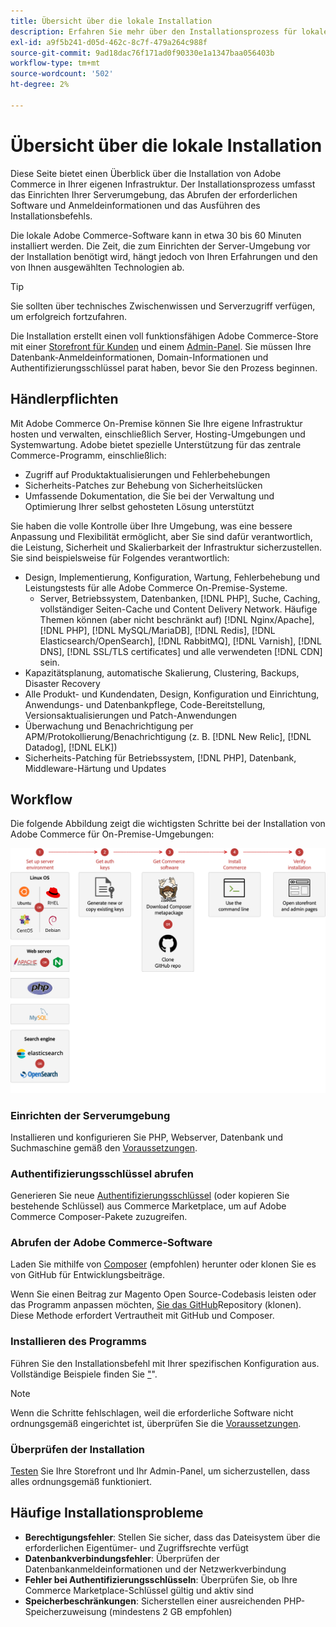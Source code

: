 ```yaml
---
title: Übersicht über die lokale Installation
description: Erfahren Sie mehr über den Installationsprozess für lokale Bereitstellungen von Adobe Commerce.
exl-id: a9f5b241-d05d-462c-8c7f-479a264c988f
source-git-commit: 9ad18dac76f171ad0f90330e1a1347baa056403b
workflow-type: tm+mt
source-wordcount: '502'
ht-degree: 2%

---
```



# Übersicht über die lokale Installation

Diese Seite bietet einen Überblick über die Installation von Adobe Commerce in Ihrer eigenen Infrastruktur. Der Installationsprozess umfasst das Einrichten Ihrer Serverumgebung, das Abrufen der erforderlichen Software und Anmeldeinformationen und das Ausführen des Installationsbefehls.

Die lokale Adobe Commerce-Software kann in etwa 30 bis 60 Minuten installiert werden. Die Zeit, die zum Einrichten der Server-Umgebung vor der Installation benötigt wird, hängt jedoch von Ihren Erfahrungen und den von Ihnen ausgewählten Technologien ab.

>[!TIP]
>
>Sie sollten über technisches Zwischenwissen und Serverzugriff verfügen, um erfolgreich fortzufahren.

Die Installation erstellt einen voll funktionsfähigen Adobe Commerce-Store mit einer [Storefront für Kunden](https://experienceleague.adobe.com/de/docs/commerce-admin/start/storefront/storefront) und einem [Admin-Panel](https://experienceleague.adobe.com/de/docs/commerce-admin/start/admin/admin). Sie müssen Ihre Datenbank-Anmeldeinformationen, Domain-Informationen und Authentifizierungsschlüssel parat haben, bevor Sie den Prozess beginnen.

## Händlerpflichten

Mit Adobe Commerce On-Premise können Sie Ihre eigene Infrastruktur hosten und verwalten, einschließlich Server, Hosting-Umgebungen und Systemwartung. Adobe bietet spezielle Unterstützung für das zentrale Commerce-Programm, einschließlich:

- Zugriff auf Produktaktualisierungen und Fehlerbehebungen
- Sicherheits-Patches zur Behebung von Sicherheitslücken
- Umfassende Dokumentation, die Sie bei der Verwaltung und Optimierung Ihrer selbst gehosteten Lösung unterstützt

Sie haben die volle Kontrolle über Ihre Umgebung, was eine bessere Anpassung und Flexibilität ermöglicht, aber Sie sind dafür verantwortlich, die Leistung, Sicherheit und Skalierbarkeit der Infrastruktur sicherzustellen. Sie sind beispielsweise für Folgendes verantwortlich:

- Design, Implementierung, Konfiguration, Wartung, Fehlerbehebung und Leistungstests für alle Adobe Commerce On-Premise-Systeme.
   - Server, Betriebssystem, Datenbanken, [!DNL PHP], Suche, Caching, vollständiger Seiten-Cache und Content Delivery Network. Häufige Themen können (aber nicht beschränkt auf) [!DNL Nginx/Apache], [!DNL PHP], [!DNL MySQL/MariaDB], [!DNL Redis], [!DNL Elasticsearch/OpenSearch], [!DNL RabbitMQ], [!DNL Varnish], [!DNL DNS], [!DNL SSL/TLS certificates] und alle verwendeten [!DNL CDN] sein.
- Kapazitätsplanung, automatische Skalierung, Clustering, Backups, Disaster Recovery
- Alle Produkt- und Kundendaten, Design, Konfiguration und Einrichtung, Anwendungs- und Datenbankpflege, Code-Bereitstellung, Versionsaktualisierungen und Patch-Anwendungen
- Überwachung und Benachrichtigung per APM/Protokollierung/Benachrichtigung (z. B. [!DNL New Relic], [!DNL Datadog], [!DNL ELK])
- Sicherheits-Patching für Betriebssystem, [!DNL PHP], Datenbank, Middleware-Härtung und Updates

## Workflow

Die folgende Abbildung zeigt die wichtigsten Schritte bei der Installation von Adobe Commerce für On-Premise-Umgebungen:

![Funktionsweise der Installation](../assets/installation/on-premises-install.drawio.svg)

### Einrichten der Serverumgebung

Installieren und konfigurieren Sie PHP, Webserver, Datenbank und Suchmaschine gemäß den [Voraussetzungen](prerequisites/overview.md).

### Authentifizierungsschlüssel abrufen

Generieren Sie neue [Authentifizierungsschlüssel](prerequisites/authentication-keys.md) (oder kopieren Sie bestehende Schlüssel) aus Commerce Marketplace, um auf Adobe Commerce Composer-Pakete zuzugreifen.

### Abrufen der Adobe Commerce-Software

Laden Sie mithilfe von [Composer](prerequisites/commerce.md) (empfohlen) herunter oder klonen Sie es von GitHub für Entwicklungsbeiträge.

Wenn Sie einen Beitrag zur Magento Open Source-Codebasis leisten oder das Programm anpassen möchten, [ Sie das GitHub](https://developer.adobe.com/commerce/contributor/guides/install/clone-repository/)Repository (klonen). Diese Methode erfordert Vertrautheit mit GitHub und Composer.

### Installieren des Programms

Führen Sie den Installationsbefehl mit Ihrer spezifischen Konfiguration aus. Vollständige Beispiele finden Sie [ &quot;](composer.md)&quot;.

>[!NOTE]
>
>Wenn die Schritte fehlschlagen, weil die erforderliche Software nicht ordnungsgemäß eingerichtet ist, überprüfen Sie die [Voraussetzungen](prerequisites/overview.md).

### Überprüfen der Installation

[Testen](next-steps/verify.md) Sie Ihre Storefront und Ihr Admin-Panel, um sicherzustellen, dass alles ordnungsgemäß funktioniert.

## Häufige Installationsprobleme

- **Berechtigungsfehler**: Stellen Sie sicher, dass das Dateisystem über die erforderlichen Eigentümer- und Zugriffsrechte verfügt
- **Datenbankverbindungsfehler**: Überprüfen der Datenbankanmeldeinformationen und der Netzwerkverbindung
- **Fehler bei Authentifizierungsschlüsseln**: Überprüfen Sie, ob Ihre Commerce Marketplace-Schlüssel gültig und aktiv sind
- **Speicherbeschränkungen**: Sicherstellen einer ausreichenden PHP-Speicherzuweisung (mindestens 2 GB empfohlen)
